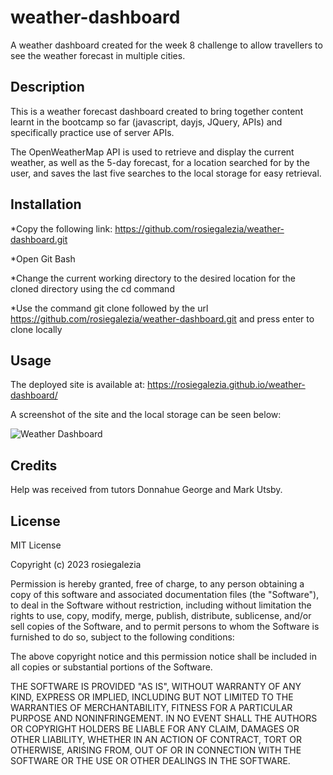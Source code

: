 # weather-dashboard
A weather dashboard created for the week 8 challenge to allow travellers to see the weather forecast in multiple cities.

## Description

This is a weather forecast dashboard created to bring together content learnt in the bootcamp so far (javascript, dayjs, JQuery, APIs) and specifically practice use of server APIs.

The OpenWeatherMap API is used to retrieve and display the current weather, as well as the 5-day forecast, for a location searched for by the user, and saves the last five searches to the local storage for easy retrieval.


## Installation

*Copy the following link: https://github.com/rosiegalezia/weather-dashboard.git

*Open Git Bash

*Change the current working directory to the desired location for the cloned directory using the cd command

*Use the command git clone followed by the url https://github.com/rosiegalezia/weather-dashboard.git and press enter to clone locally

## Usage

The deployed site is available at: https://rosiegalezia.github.io/weather-dashboard/

A screenshot of the site and the local storage can be seen below:

![Weather Dashboard](../weather-dashboard/Assets/Screenshot.png)


## Credits

Help was received from tutors Donnahue George and Mark Utsby.

## License

MIT License

Copyright (c) 2023 rosiegalezia

Permission is hereby granted, free of charge, to any person obtaining a copy
of this software and associated documentation files (the "Software"), to deal
in the Software without restriction, including without limitation the rights
to use, copy, modify, merge, publish, distribute, sublicense, and/or sell
copies of the Software, and to permit persons to whom the Software is
furnished to do so, subject to the following conditions:

The above copyright notice and this permission notice shall be included in all
copies or substantial portions of the Software.

THE SOFTWARE IS PROVIDED "AS IS", WITHOUT WARRANTY OF ANY KIND, EXPRESS OR
IMPLIED, INCLUDING BUT NOT LIMITED TO THE WARRANTIES OF MERCHANTABILITY,
FITNESS FOR A PARTICULAR PURPOSE AND NONINFRINGEMENT. IN NO EVENT SHALL THE
AUTHORS OR COPYRIGHT HOLDERS BE LIABLE FOR ANY CLAIM, DAMAGES OR OTHER
LIABILITY, WHETHER IN AN ACTION OF CONTRACT, TORT OR OTHERWISE, ARISING FROM,
OUT OF OR IN CONNECTION WITH THE SOFTWARE OR THE USE OR OTHER DEALINGS IN THE
SOFTWARE.